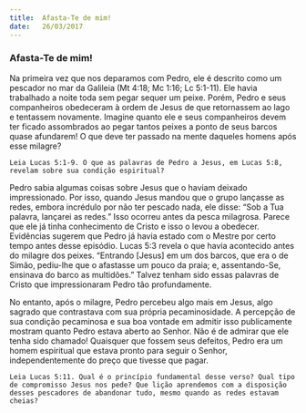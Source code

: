 ```yaml
---
title:  Afasta-Te de mim!
date:   26/03/2017
---
```


### Afasta-Te de mim!

Na primeira vez que nos deparamos com Pedro, ele é descrito como um pescador no mar da Galileia (Mt 4:18; Mc 1:16; Lc 5:1-11). Ele havia trabalhado a noite toda sem pegar sequer um peixe. Porém, Pedro e seus companheiros obedeceram à ordem de Jesus de que retornassem ao lago e tentassem novamente. Imagine quanto ele e seus companheiros devem ter ficado assombrados ao pegar tantos peixes a ponto de seus barcos quase afundarem! O que deve ter passado na mente daqueles homens após esse milagre?

`Leia Lucas 5:1-9. O que as palavras de Pedro a Jesus, em Lucas 5:8, revelam sobre sua condição espiritual?`

Pedro sabia algumas coisas sobre Jesus que o haviam deixado impressionado. Por isso, quando Jesus mandou que o grupo lançasse as redes, embora incrédulo por não ter pescado nada, ele disse: “Sob a Tua palavra, lançarei as redes.” Isso ocorreu antes da pesca milagrosa. Parece que ele já tinha conhecimento de Cristo e isso o levou a obedecer. Evidências sugerem que Pedro já havia estado com o Mestre por certo tempo antes desse episódio. Lucas 5:3 revela o que havia acontecido antes do milagre dos peixes. “Entrando [Jesus] em um dos barcos, que era o de Simão, pediu-lhe que o afastasse um pouco da praia; e, assentando-Se, ensinava do barco as multidões.” Talvez tenham sido essas palavras de Cristo que impressionaram Pedro tão profundamente.

No entanto, após o milagre, Pedro percebeu algo mais em Jesus, algo sagrado que contrastava com sua própria pecaminosidade. A percepção de sua condição pecaminosa e sua boa vontade em admitir isso publicamente mostram quanto Pedro estava aberto ao Senhor. Não é de admirar que ele tenha sido chamado! Quaisquer que fossem seus defeitos, Pedro era um homem espiritual que estava pronto para seguir o Senhor, independentemente do preço que tivesse que pagar.

`Leia Lucas 5:11. Qual é o princípio fundamental desse verso? Qual tipo de compromisso Jesus nos pede? Que lição aprendemos com a disposição desses pescadores de abandonar tudo, mesmo quando as redes estavam cheias?`